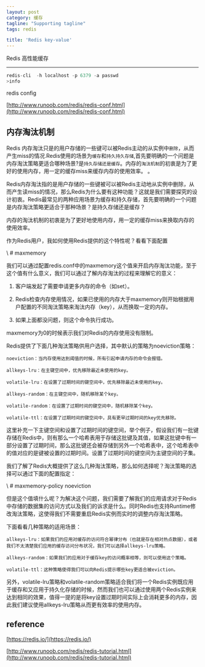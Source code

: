 ```yaml
---
layout: post
category: 缓存
tagline: "Supporting tagline"
tags: redis

title: 'Redis key-value'
---
```

Redis 高性能缓存

---


<!--more-->

```c
redis-cli  -h localhost -p 6379 -a passwd
>info
```
redis config

[http://www.runoob.com/redis/redis-conf.html](http://www.runoob.com/redis/redis-conf.html)

## 内存淘汰机制

Redis 内存淘汰只是的用户存储的一些键可以被Redis主动的从实例中`删除`，从而产生miss的情况.Redis使用的场景为`缓存`和`持久持久存储`,首先要明确的一个问题是内存淘汰策略更适合哪种场景?是`持久存储还是缓存`。内存的`淘汰机制`的初衷是为了更好的使用内存，用一定的缓存miss来缓存内存的使用效率。
。


Redis内存淘汰指的是用户存储的一些键被可以被Redis主动地从实例中删除，从而产生读miss的情况，那么Redis为什么要有这种功能？这就是我们需要探究的设计初衷。Redis最常见的两种应用场景为缓存和持久存储，首先要明确的一个问题是内存淘汰策略更适合于那种场景？是持久存储还是缓存？

内存的淘汰机制的初衷是为了更好地使用内存，用一定的缓存miss来换取内存的使用效率。



作为Redis用户，我如何使用Redis提供的这个特性呢？看看下面配置



\ # maxmemory <bytes>

我们可以通过配置redis.conf中的maxmemory这个值来开启内存淘汰功能，至于这个值有什么意义，我们可以通过了解内存淘汰的过程来理解它的意义：

 1. 客户端发起了需要申请更多内存的命令（如set）。

 2. Redis检查内存使用情况，如果已使用的内存大于maxmemory则开始根据用户配置的不同淘汰策略来淘汰内存（key），从而换取一定的内存。
 3. 如果上面都没问题，则这个命令执行成功。

maxmemory为0的时候表示我们对Redis的内存使用没有限制。

Redis提供了下面几种淘汰策略供用户选择，其中默认的策略为noeviction策略：

```
noeviction：当内存使用达到阈值的时候，所有引起申请内存的命令会报错。

allkeys-lru：在主键空间中，优先移除最近未使用的key。

volatile-lru：在设置了过期时间的键空间中，优先移除最近未使用的key。

allkeys-random：在主键空间中，随机移除某个key。

volatile-random：在设置了过期时间的键空间中，随机移除某个key。

volatile-ttl：在设置了过期时间的键空间中，具有更早过期时间的key优先移除。

```

这里补充一下主键空间和设置了过期时间的键空间，举个例子，假设我们有一批键存储在Redis中，则有那么一个哈希表用于存储这批键及其值，如果这批键中有一部分设置了过期时间，那么这批键还会被存储到另外一个哈希表中，这个哈希表中的值对应的是键被设置的过期时间。设置了过期时间的键空间为主键空间的子集。

我们了解了Redis大概提供了这么几种淘汰策略，那么如何选择呢？淘汰策略的选择可以通过下面的配置指定：

\ # maxmemory-policy noeviction

但是这个值填什么呢？为解决这个问题，我们需要了解我们的应用请求对于Redis中存储的数据集的访问方式以及我们的诉求是什么。同时Redis也支持Runtime修改淘汰策略，这使得我们不需要重启Redis实例而实时的调整内存淘汰策略。

下面看看几种策略的适用场景：

```
allkeys-lru：如果我们的应用对缓存的访问符合幂律分布（也就是存在相对热点数据），或者我们不太清楚我们应用的缓存访问分布状况，我们可以选择allkeys-lru策略。

allkeys-random：如果我们的应用对于缓存key的访问概率相等，则可以使用这个策略。

volatile-ttl：这种策略使得我们可以向Redis提示哪些key更适合被eviction。
```



另外，volatile-lru策略和volatile-random策略适合我们将一个Redis实例既应用于缓存和又应用于持久化存储的时候，然而我们也可以通过使用两个Redis实例来达到相同的效果，值得一提的是将key设置过期时间实际上会消耗更多的内存，因此我们建议使用allkeys-lru策略从而更有效率的使用内存。












## reference

[https://redis.io/](https://redis.io/)

[http://www.runoob.com/redis/redis-tutorial.html](http://www.runoob.com/redis/redis-tutorial.html)
